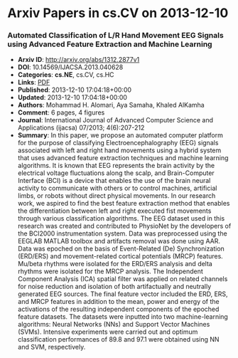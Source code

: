 # Arxiv Papers in cs.CV on 2013-12-10
### Automated Classification of L/R Hand Movement EEG Signals using Advanced Feature Extraction and Machine Learning
- **Arxiv ID**: http://arxiv.org/abs/1312.2877v1
- **DOI**: 10.14569/IJACSA.2013.040628
- **Categories**: **cs.NE**, cs.CV, cs.HC
- **Links**: [PDF](http://arxiv.org/pdf/1312.2877v1)
- **Published**: 2013-12-10 17:04:18+00:00
- **Updated**: 2013-12-10 17:04:18+00:00
- **Authors**: Mohammad H. Alomari, Aya Samaha, Khaled AlKamha
- **Comment**: 6 pages, 4 figures
- **Journal**: International Journal of Advanced Computer Science and
  Applications (ijacsa) 07/2013; 4(6):207-212
- **Summary**: In this paper, we propose an automated computer platform for the purpose of classifying Electroencephalography (EEG) signals associated with left and right hand movements using a hybrid system that uses advanced feature extraction techniques and machine learning algorithms. It is known that EEG represents the brain activity by the electrical voltage fluctuations along the scalp, and Brain-Computer Interface (BCI) is a device that enables the use of the brain neural activity to communicate with others or to control machines, artificial limbs, or robots without direct physical movements. In our research work, we aspired to find the best feature extraction method that enables the differentiation between left and right executed fist movements through various classification algorithms. The EEG dataset used in this research was created and contributed to PhysioNet by the developers of the BCI2000 instrumentation system. Data was preprocessed using the EEGLAB MATLAB toolbox and artifacts removal was done using AAR. Data was epoched on the basis of Event-Related (De) Synchronization (ERD/ERS) and movement-related cortical potentials (MRCP) features. Mu/beta rhythms were isolated for the ERD/ERS analysis and delta rhythms were isolated for the MRCP analysis. The Independent Component Analysis (ICA) spatial filter was applied on related channels for noise reduction and isolation of both artifactually and neutrally generated EEG sources. The final feature vector included the ERD, ERS, and MRCP features in addition to the mean, power and energy of the activations of the resulting independent components of the epoched feature datasets. The datasets were inputted into two machine-learning algorithms: Neural Networks (NNs) and Support Vector Machines (SVMs). Intensive experiments were carried out and optimum classification performances of 89.8 and 97.1 were obtained using NN and SVM, respectively.



